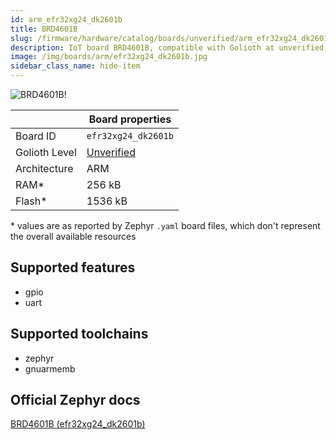 ```yaml
---
id: arm_efr32xg24_dk2601b
title: BRD4601B
slug: /firmware/hardware/catalog/boards/unverified/arm_efr32xg24_dk2601b
description: IoT board BRD4601B, compatible with Golioth at unverified level.
image: /img/boards/arm/efr32xg24_dk2601b.jpg
sidebar_class_name: hide-item
---
```


[//]: # (This is an auto-generated file, do not edit! Changes to it will be lost upon re-generation)

![BRD4601B!](/img/boards/arm/efr32xg24_dk2601b.jpg "BRD4601B")

|                | Board properties     |
| -------------  | -------------------- |
| Board ID       | `efr32xg24_dk2601b` |
| Golioth Level  | [Unverified](/firmware/hardware#unverified-boards) |
| Architecture   | ARM |
| RAM*           | 256 kB |
| Flash*         | 1536 kB |

\* values are as reported by Zephyr `.yaml` board files, which don't represent the overall available resources



## Supported features

* gpio
* uart

## Supported toolchains

* zephyr
* gnuarmemb

## Official Zephyr docs

[BRD4601B (efr32xg24_dk2601b)](https://docs.zephyrproject.org/latest/boards/arm/efr32xg24_dk2601b/doc/index.html)
